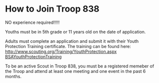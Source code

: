 # How to Join Troop 838

NO experience required!!!!!

Youths must be in 5th grade or 11 years old on the date of application.

Adults must complete an application and submit it with their Youth Protection Training certificate.
The training can be found here:
http://www.scouting.org/Training/YouthProtection.aspx
[BSAYouthProtectionTraining](http://www.scouting.org/Training/YouthProtection.aspx)


To be an active Scout in Troop 838, you must be a registered memeber of the Troop 
and attend at least one meeting and one event in the past 6 months.
